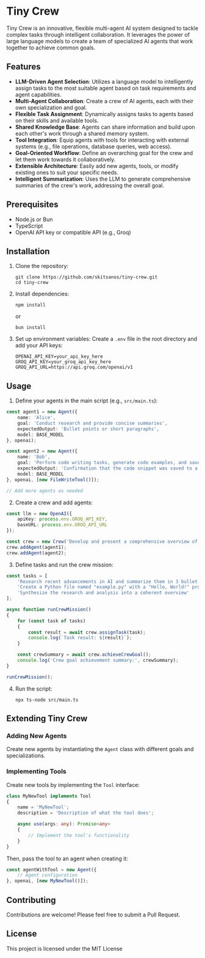 # Tiny Crew

Tiny Crew is an innovative, flexible multi-agent AI system designed to tackle complex tasks through intelligent
collaboration. It leverages the power of large language models to create a team of specialized AI agents that work
together to achieve common goals.

## Features

- **LLM-Driven Agent Selection**: Utilizes a language model to intelligently assign tasks to the most suitable agent
  based on task requirements and agent capabilities.
- **Multi-Agent Collaboration**: Create a crew of AI agents, each with their own specialization and goal.
- **Flexible Task Assignment**: Dynamically assigns tasks to agents based on their skills and available tools.
- **Shared Knowledge Base**: Agents can share information and build upon each other's work through a shared memory
  system.
- **Tool Integration**: Equip agents with tools for interacting with external systems (e.g., file operations, database
  queries, web access).
- **Goal-Oriented Workflow**: Define an overarching goal for the crew and let them work towards it collaboratively.
- **Extensible Architecture**: Easily add new agents, tools, or modify existing ones to suit your specific needs.
- **Intelligent Summarization**: Uses the LLM to generate comprehensive summaries of the crew's work, addressing the
  overall goal.

## Prerequisites

- Node.js or Bun
- TypeScript
- OpenAI API key or compatible API (e.g., Groq)

## Installation

1. Clone the repository:
   ```
   git clone https://github.com/skitsanos/tiny-crew.git
   cd tiny-crew
   ```

2. Install dependencies:
   ```
   npm install
   ```

   or

   ```
   bun install
   ```

3. Set up environment variables:
   Create a `.env` file in the root directory and add your API keys:
   ```
   OPENAI_API_KEY=your_api_key_here
   GROQ_API_KEY=your_groq_api_key_here
   GROQ_API_URL=https://api.groq.com/openai/v1
   ```

## Usage

1. Define your agents in the main script (e.g., `src/main.ts`):

```typescript
const agent1 = new Agent({
    name: 'Alice',
    goal: 'Conduct research and provide concise summaries',
    expectedOutput: 'Bullet points or short paragraphs',
    model: BASE_MODEL
}, openai);

const agent2 = new Agent({
    name: 'Bob',
    goal: 'Perform code writing tasks, generate code examples, and save files',
    expectedOutput: 'Confirmation that the code snippet was saved to a file',
    model: BASE_MODEL
}, openai, [new FileWriteTool()]);

// Add more agents as needed
```

2. Create a crew and add agents:

```typescript
const llm = new OpenAI({
    apiKey: process.env.GROQ_API_KEY,
    baseURL: process.env.GROQ_API_URL
});

const crew = new Crew('Develop and present a comprehensive overview of recent AI advancements and their implications', llm);
crew.addAgent(agent1);
crew.addAgent(agent2);
```

3. Define tasks and run the crew mission:

```typescript
const tasks = [
    'Research recent advancements in AI and summarize them in 3 bullet points',
    'Create a Python file named "example.py" with a "Hello, World!" program',
    'Synthesize the research and analysis into a coherent overview'
];

async function runCrewMission()
{
    for (const task of tasks)
    {
        const result = await crew.assignTask(task);
        console.log(`Task result: ${result}`);
    }

    const crewSummary = await crew.achieveCrewGoal();
    console.log('Crew goal achievement summary:', crewSummary);
}

runCrewMission();
```

4. Run the script:
   ```
   npx ts-node src/main.ts
   ```

## Extending Tiny Crew

### Adding New Agents

Create new agents by instantiating the `Agent` class with different goals and specializations.

### Implementing Tools

Create new tools by implementing the `Tool` interface:

```typescript
class MyNewTool implements Tool
{
    name = 'MyNewTool';
    description = 'Description of what the tool does';

    async use(args: any): Promise<any>
    {
        // Implement the tool's functionality
    }
}
```

Then, pass the tool to an agent when creating it:

```typescript
const agentWithTool = new Agent({
    // Agent configuration
}, openai, [new MyNewTool()]);
```

## Contributing

Contributions are welcome! Please feel free to submit a Pull Request.

## License

This project is licensed under the MIT License